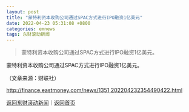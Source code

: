 ```yaml
---
layout: post
title: "蒙特利资本收购公司通过SPAC方式进行IPO融资1亿美元"
date: 2022-04-23 05:31:08 +0800
categories: emnews
tags: 东财滚动新闻
---
```

> 蒙特利资本收购公司通过SPAC方式进行IPO融资1亿美元。

<p>蒙特利资本收购公司通过SPAC方式进行IPO融资1亿美元。</p><p class="em_media">（文章来源：财联社）</p>

<http://finance.eastmoney.com/news/1351,202204232354490422.html>

[返回东财滚动新闻](//finews.withounder.com/emnews/)｜[返回首页](//finews.withounder.com/)